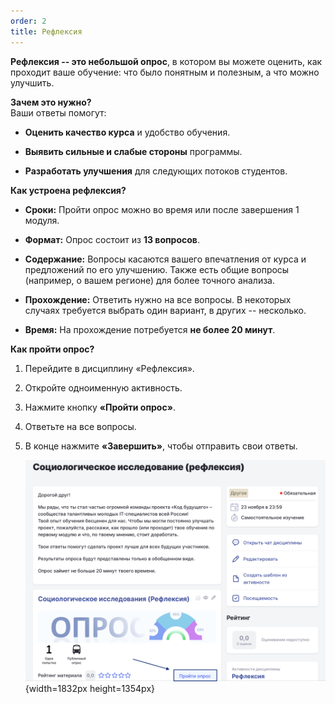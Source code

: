 ```yaml
---
order: 2
title: Рефлексия
---
```


**Рефлексия -- это небольшой опрос**, в котором вы можете оценить, как проходит ваше обучение: что было понятным и полезным, а что можно улучшить.

**Зачем это нужно?**\
Ваши ответы помогут:

-  **Оценить качество курса** и удобство обучения.

-  **Выявить сильные и слабые стороны** программы.

-  **Разработать улучшения** для следующих потоков студентов.

**Как устроена рефлексия?**

-  **Сроки:** Пройти опрос можно во время или после завершения 1 модуля.

-  **Формат:** Опрос состоит из **13 вопросов**.

-  **Содержание:** Вопросы касаются вашего впечатления от курса и предложений по его улучшению. Также есть общие вопросы (например, о вашем регионе) для более точного анализа.

-  **Прохождение:** Ответить нужно на все вопросы. В некоторых случаях требуется выбрать один вариант, в других -- несколько.

-  **Время:** На прохождение потребуется **не более 20 минут**.

**Как пройти опрос?**

1. Перейдите в дисциплину «Рефлексия».

2. Откройте одноименную активность.

3. Нажмите кнопку **«Пройти опрос»**.

4. Ответьте на все вопросы.

5. В конце нажмите **«Завершить»**, чтобы отправить свои ответы.

   ![](./reflexiya.png){width=1832px height=1354px}